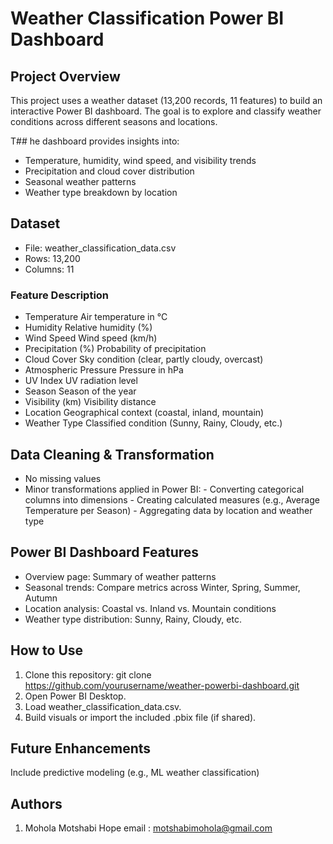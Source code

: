# Weather Classification Power BI Dashboard
## Project Overview
This project uses a weather dataset (13,200 records, 11 features) to build an interactive Power BI dashboard. The goal is to explore and classify weather conditions across different seasons and locations.

T## he dashboard provides insights into:
- Temperature, humidity, wind speed, and visibility trends
- Precipitation and cloud cover distribution
- Seasonal weather patterns
- Weather type breakdown by location

## Dataset
- File: weather_classification_data.csv
- Rows: 13,200
- Columns: 11

### Feature	Description
- Temperature	Air temperature in °C
- Humidity	Relative humidity (%)
- Wind Speed	Wind speed (km/h)
- Precipitation (%)	Probability of precipitation
- Cloud Cover	Sky condition (clear, partly cloudy, overcast)
- Atmospheric Pressure	Pressure in hPa
- UV Index	UV radiation level
- Season	Season of the year
- Visibility (km)	Visibility distance
- Location	Geographical context (coastal, inland, mountain)
- Weather Type	Classified condition (Sunny, Rainy, Cloudy, etc.)

## Data Cleaning & Transformation
- No missing values
- Minor transformations applied in Power BI:
      - Converting categorical columns into dimensions
      - Creating calculated measures (e.g., Average Temperature per Season)
      - Aggregating data by location and weather type

## Power BI Dashboard Features
- Overview page: Summary of weather patterns
- Seasonal trends: Compare metrics across Winter, Spring, Summer, Autumn
- Location analysis: Coastal vs. Inland vs. Mountain conditions
- Weather type distribution: Sunny, Rainy, Cloudy, etc.

## How to Use
1. Clone this repository: git clone https://github.com/yourusername/weather-powerbi-dashboard.git
2. Open Power BI Desktop.
3. Load weather_classification_data.csv.
4. Build visuals or import the included .pbix file (if shared).

## Future Enhancements
Include predictive modeling (e.g., ML weather classification)

## Authors
1. Mohola Motshabi Hope
       email : motshabimohola@gmail.com
